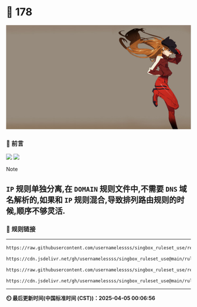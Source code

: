 
# 🧸 178
![](https://raw.githubusercontent.com/usernamelessss/picture-bed/main/images/202504042256831.jpg)
### 📣 前言
![](https://shields.io/badge/-移除重复规则-ff69b4) ![](https://shields.io/badge/-IP&nbsp;规则单独存放不与&nbsp;DOMAIN&nbsp;等混合-green)
> [!NOTE]
**`IP` 规则单独分离,在 `DOMAIN` 规则文件中,不需要 `DNS` 域名解析的,如果和 `IP` 规则混合,导致排列路由规则的时候,顺序不够灵活.**
---

###  🔗 规则链接
---

```url
https://raw.githubusercontent.com/usernamelessss/singbox_ruleset_use/refs/heads/main/rule/178/178_No_IP.json
```

```url
https://cdn.jsdelivr.net/gh/usernamelessss/singbox_ruleset_use@main/rule/178/178_No_IP.json
```

```url
https://raw.githubusercontent.com/usernamelessss/singbox_ruleset_use/refs/heads/main/rule/178/178_No_IP.srs
```

```url
https://cdn.jsdelivr.net/gh/usernamelessss/singbox_ruleset_use@main/rule/178/178_No_IP.srs
```

---
**⏲️ 最后更新时间(中国标准时间 (CST))：2025-04-05 00:06:56**